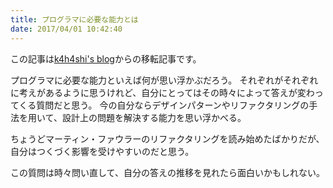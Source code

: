 ```yaml
---
title: プログラマに必要な能力とは
date: 2017/04/01 10:42:40
---
```


この記事は[k4h4shi's blog](http://k4h4shi.hatenablog.com/entry/2017/04/01/104240)からの移転記事です。

プログラマに必要な能力といえば何が思い浮かぶだろう。
それぞれがそれぞれに考えがあるように思うけれど、自分にとってはその時々によって答えが変わってくる質問だと思う。
今の自分ならデザインパターンやリファクタリングの手法を用いて、設計上の問題を解決する能力を思い浮かべる。

ちょうどマーティン・ファウラーのリファクタリングを読み始めたばかりだが、自分はつくづく影響を受けやすいのだと思う。

この質問は時々問い直して、自分の答えの推移を見れたら面白いかもしれない。
